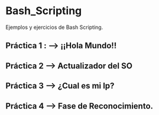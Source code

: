# Bash_Scripting

Ejemplos y ejercicios de Bash Scripting.

## Práctica 1 : --> ¡¡Hola Mundo!!      
## Práctica 2 --> Actualizador del SO
## Práctica 3 --> ¿Cual es mi Ip?
## Práctica 4 --> Fase de Reconocimiento.
